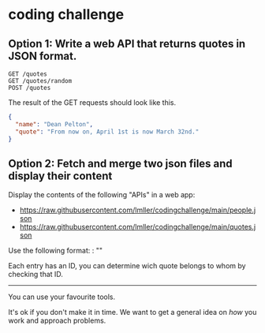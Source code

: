 # coding challenge

## Option 1: Write a web API that returns quotes in JSON format.
```
GET /quotes
GET /quotes/random
POST /quotes
```
The result of the GET requests should look like this.
```json
{
  "name": "Dean Pelton",
  "quote": "From now on, April 1st is now March 32nd."
}
```


## Option 2: Fetch and merge two json files and display their content
Display the contents of the following "APIs" in a web app: 
- https://raw.githubusercontent.com/lmller/codingchallenge/main/people.json
- https://raw.githubusercontent.com/lmller/codingchallenge/main/quotes.json

Use the following format: <Name>: "<Quote>"

Each entry has an ID, you can determine wich quote belongs to whom by checking that ID.

--- 

You can use your favourite tools.

It's ok if you don't make it in time. We want to get a general idea on _how_ you work and approach problems.
